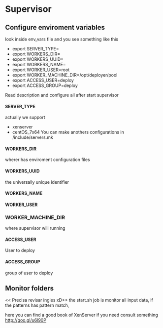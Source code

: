 # Supervisor

## Configure enviroment variables

look inside env_vars file and you see something like this

* export SERVER_TYPE=
* export WORKERS_DIR=
* export WORKERS_UUID=
* export WORKERS_NAME=
* export WORKER_USER=root
* export WORKER_MACHINE_DIR=/opt/deployer/pool
* export ACCESS_USER=deploy
* export ACCESS_GROUP=deploy

Read description and configure all after start supervisor

#### SERVER_TYPE

actually we support
* xenserver
* centOS_7x64
You can make anothers configurations in /include/servers.mk

#### WORKERS_DIR
 wherer has enviroment configuration files

#### WORKERS_UUID
 the universally unique identifier

#### WORKERS_NAME
<Need Description>

#### WORKER_USER
 <Need Description>

### WORKER_MACHINE_DIR
where supervisor will running

#### ACCESS_USER
User to deploy


#### ACCESS_GROUP
group of user to deploy


## Monitor folders
<< Precisa revisar ingles xD>>
the start.sh job is monitor all input data, if the patterns has pattern match,

here you can find a good book of XenServer if you need consult something 
http://goo.gl/u6l90P
